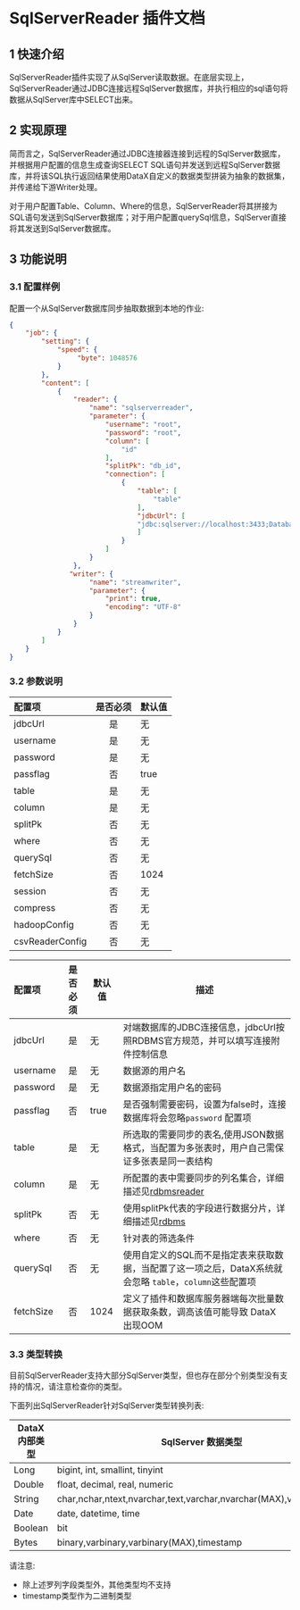 
# SqlServerReader 插件文档

## 1 快速介绍

SqlServerReader插件实现了从SqlServer读取数据。在底层实现上，SqlServerReader通过JDBC连接远程SqlServer数据库，并执行相应的sql语句将数据从SqlServer库中SELECT出来。

## 2 实现原理

简而言之，SqlServerReader通过JDBC连接器连接到远程的SqlServer数据库，并根据用户配置的信息生成查询SELECT SQL语句并发送到远程SqlServer数据库，并将该SQL执行返回结果使用DataX自定义的数据类型拼装为抽象的数据集，并传递给下游Writer处理。

对于用户配置Table、Column、Where的信息，SqlServerReader将其拼接为SQL语句发送到SqlServer数据库；对于用户配置querySql信息，SqlServer直接将其发送到SqlServer数据库。

## 3 功能说明

### 3.1 配置样例

配置一个从SqlServer数据库同步抽取数据到本地的作业:

```json
{
    "job": {
        "setting": {
            "speed": {
                 "byte": 1048576
            }
        },
        "content": [
            {
                "reader": {
                    "name": "sqlserverreader",
                    "parameter": {
                        "username": "root",
                        "password": "root",
                        "column": [
                            "id"
                        ],
                        "splitPk": "db_id",
                        "connection": [
                            {
                                "table": [
                                    "table"
                                ],
                                "jdbcUrl": [
                                "jdbc:sqlserver://localhost:3433;DatabaseName=dbname"
                                ]
                            }
                        ]
                    }
                },
               "writer": {
                    "name": "streamwriter",
                    "parameter": {
                        "print": true,
                        "encoding": "UTF-8"
                    }
                }
            }
        ]
    }
}
```

### 3.2 参数说明


| 配置项          | 是否必须 | 默认值 |
| :-------------- | :------: | ------ |
| jdbcUrl         |    是    | 无     |
| username        |    是    | 无     |
| password        |    是    | 无     |
| passflag        |    否    | true   |
| table           |    是    | 无     |
| column          |    是    | 无     |
| splitPk         |    否    | 无     |
| where           |    否    | 无     |
| querySql        |    否    | 无     |
| fetchSize       |    否    | 1024   |
| session         |    否    | 无     |
| compress        |    否    | 无     |
| hadoopConfig    |    否    | 无     |
| csvReaderConfig |    否    | 无     |

| 配置项          | 是否必须 | 默认值 |         描述   |
| :-------------- | :------: | ------ |------------- |
| jdbcUrl         |    是    | 无     | 对端数据库的JDBC连接信息，jdbcUrl按照RDBMS官方规范，并可以填写连接附件控制信息 |
| username        |    是    | 无     | 数据源的用户名 |
| password        |    是    | 无     | 数据源指定用户名的密码 |
| passflag        |    否    | true   | 是否强制需要密码，设置为false时，连接数据库将会忽略`password` 配置项 |
| table           |    是    | 无     | 所选取的需要同步的表名,使用JSON数据格式，当配置为多张表时，用户自己需保证多张表是同一表结构 |
| column          |    是    | 无     |  所配置的表中需要同步的列名集合，详细描述见[rdbmsreader](rdbmsreader.md) |
| splitPk         |    否    | 无     | 使用splitPk代表的字段进行数据分片，详细描述见[rdbms](rdbmsreader.md)|
| where           |    否    | 无     | 针对表的筛选条件 |
| querySql        |    否    | 无     | 使用自定义的SQL而不是指定表来获取数据，当配置了这一项之后，DataX系统就会忽略 `table`，`column`这些配置项 |
| fetchSize       |    否    | 1024   |  定义了插件和数据库服务器端每次批量数据获取条数，调高该值可能导致 DataX 出现OOM |

### 3.3 类型转换

目前SqlServerReader支持大部分SqlServer类型，但也存在部分个别类型没有支持的情况，请注意检查你的类型。

下面列出SqlServerReader针对SqlServer类型转换列表:

| DataX 内部类型| SqlServer 数据类型    |
| -------- | -----  |
| Long     |bigint, int, smallint, tinyint|
| Double   |float, decimal, real, numeric|
|String  |char,nchar,ntext,nvarchar,text,varchar,nvarchar(MAX),varchar(MAX)|
| Date     |date, datetime, time    |
| Boolean  |bit|
| Bytes    |binary,varbinary,varbinary(MAX),timestamp|

请注意:

- 除上述罗列字段类型外，其他类型均不支持
- timestamp类型作为二进制类型


